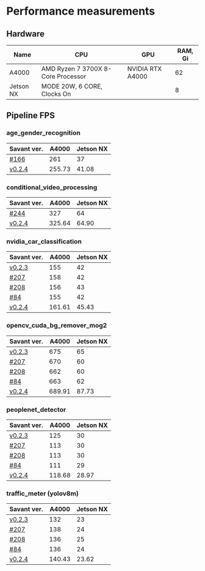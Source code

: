 # Performance measurements

## Hardware

| Name      | CPU                                | GPU              | RAM, Gi |
|-----------|------------------------------------|------------------|---------|
| A4000     | AMD Ryzen 7 3700X 8-Core Processor | NVIDIA RTX A4000 | 62      |
| Jetson NX | MODE 20W, 6 CORE, Clocks On        |                  | 8       |

## Pipeline FPS

### age_gender_recognition

| Savant ver.                                                      | A4000  | Jetson NX |
|------------------------------------------------------------------|--------|-----------|
| [#166](https://github.com/insight-platform/Savant/issues/166)    | 261    | 37        |
| [v0.2.4](https://github.com/insight-platform/Savant/tree/v0.2.4) | 255.73 | 41.08     |

### conditional_video_processing

| Savant ver.                                                      | A4000  | Jetson NX |
|------------------------------------------------------------------|--------|-----------|
| [#244](https://github.com/insight-platform/Savant/issues/244)    | 327    | 64        |
| [v0.2.4](https://github.com/insight-platform/Savant/tree/v0.2.4) | 325.64 | 64.90     |

### nvidia_car_classification

| Savant ver.                                                      | A4000  | Jetson NX |
|------------------------------------------------------------------|--------|-----------|
| [v0.2.3](https://github.com/insight-platform/Savant/tree/v0.2.3) | 155    | 42        |
| [#207](https://github.com/insight-platform/Savant/issues/207)    | 158    | 42        |
| [#208](https://github.com/insight-platform/Savant/issues/208)    | 156    | 43        |
| [#84](https://github.com/insight-platform/Savant/issues/84)      | 155    | 42        |
| [v0.2.4](https://github.com/insight-platform/Savant/tree/v0.2.4) | 161.61 | 45.43     |

### opencv_cuda_bg_remover_mog2

| Savant ver.                                                      | A4000  | Jetson NX |
|------------------------------------------------------------------|--------|-----------|
| [v0.2.3](https://github.com/insight-platform/Savant/tree/v0.2.3) | 675    | 65        |
| [#207](https://github.com/insight-platform/Savant/issues/207)    | 670    | 60        |
| [#208](https://github.com/insight-platform/Savant/issues/208)    | 662    | 60        |
| [#84](https://github.com/insight-platform/Savant/issues/84)      | 663    | 62        |
| [v0.2.4](https://github.com/insight-platform/Savant/tree/v0.2.4) | 689.91 | 87.73     |

### peoplenet_detector

| Savant ver.                                                      | A4000  | Jetson NX |
|------------------------------------------------------------------|--------|-----------|
| [v0.2.3](https://github.com/insight-platform/Savant/tree/v0.2.3) | 125    | 30        |
| [#207](https://github.com/insight-platform/Savant/issues/207)    | 113    | 30        |
| [#208](https://github.com/insight-platform/Savant/issues/208)    | 113    | 30        |
| [#84](https://github.com/insight-platform/Savant/issues/84)      | 111    | 29        |
| [v0.2.4](https://github.com/insight-platform/Savant/tree/v0.2.4) | 118.68 | 28.97     |

### traffic_meter (yolov8m)

| Savant ver.                                                      | A4000  | Jetson NX |
|------------------------------------------------------------------|--------|-----------|
| [v0.2.3](https://github.com/insight-platform/Savant/tree/v0.2.3) | 132    | 23        |
| [#207](https://github.com/insight-platform/Savant/issues/207)    | 138    | 24        |
| [#208](https://github.com/insight-platform/Savant/issues/208)    | 136    | 25        |
| [#84](https://github.com/insight-platform/Savant/issues/84)      | 136    | 24        |
| [v0.2.4](https://github.com/insight-platform/Savant/tree/v0.2.4) | 140.43 | 23.62     |

